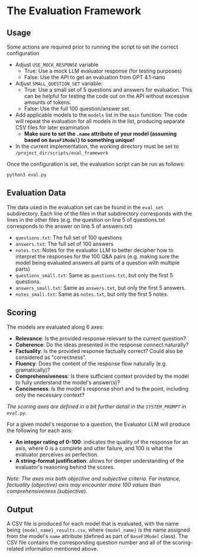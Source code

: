 # The Evaluation Framework

## Usage
Some actions are required prior to running the script to set the correct configuration
- Adjust `USE_MOCK_RESPONSE` variable
    - True: Use a mock LLM evaluator response (for testing purposes)
    - False: Use the API to get an evaluation from GPT 4.1-nano
- Adjust `SMALL_QUESTION_SET` variable: 
    - True: Use a small set of 5 questions and answers for evaluation. This can be helpful for testing the code out on the API without excessive amounts of tokens.
    - False: Use the full 100 question/answer set.
- Add applicable models to the `models` list in the `main` function: The code will repeat the evaluation for all models in the list, producing separate CSV files for later examination
    - **Make sure to set the `.name` attribute of your model (assuming based on `BaseF1Model`) to something unique!**
- In the current implementation, the working directory must be set to `/project_dir/scripts/eval_framework`

Once the configuration is set, the evaluation script can be run as follows:
```
python3 eval.py
```

## Evaluation Data
The data used in the evaluation set can be found in the `eval_set` subdirectory. Each line of the files in that subdirectory corresponds with the lines in the other files (e.g. the question on line 5 of questions.txt corresponds to the answer on line 5 of answers.txt)
- `questions.txt`: The full set of 100 questions
- `answers.txt`: The full set of 100 answers
- `notes.txt`: Notes for the evaluator LLM to better decipher how to interpret the responses for the 100 Q&A pairs (e.g. making sure the model being evaluated answers all parts of a question with multiple parts)
- `questions_small.txt`: Same as `questions.txt`, but only the first 5 questions.
- `answers_small.txt`: Same as `answers.txt`, but only the first 5 answers.
- `notes_small.txt`: Same as `notes.txt`, but only the first 5 notes.

## Scoring
The models are evaluated along 6 axes:
- **Relevance**: Is the provided response relevant to the current question?
- **Coherence**: Do the ideas presented in the response connect naturally?
- **Factuality**: Is the provided response factually correct? Could also be considered as "correctness".
- **Fluency**: Does the content of the response flow naturally (e.g. gramatically)?
- **Comprehensiveness**: Is there sufficient context provided by the model to fully understand the model's answer(s)?
- **Conciseness**: Is the model's response short and to the point, including only the necessary context?

*The scoring axes are defined in a bit further detail in the `SYSTEM_PROMPT` in `eval.py`.*

For a given model's response to a question, the Evaluator LLM will produce the following for each axis:
- **An integer rating of 0-100**: indicates the quality of the response for an axis, where 0 is a complete and utter failure, and 100 is what the evaluator perceives as perfection. 
- **A string-format justification**: allows for deeper understanding of the evaluator's reasoning behind the scores.

*Note: The axes mix both objective and subjective criteria. For instance, factuality (objective) axis may encounter more 100 values than comprehensiveness (subjective).*

## Output

A CSV file is produced for each model that is evaluated, with the name being `{model_name}_results.csv`, where `{model_name}` is the name assigned from the model's `name` attribute (defined as part of `BaseF1Model` class). The CSV file contains the corresponding question number and all of the scoring-related information mentioned above.